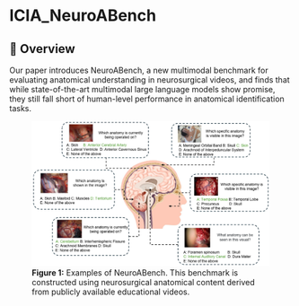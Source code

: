 # ICIA_NeuroABench

## 📝 Overview
Our paper introduces NeuroABench, a new multimodal benchmark for evaluating anatomical understanding in neurosurgical videos, and finds that while state-of-the-art multimodal large language models show promise, they still fall short of human-level performance in anatomical identification tasks.
<figure>
  <img src="IMAGE/dataset_example.jpg" alt="The reward and S(q) curves of the Qwen-2.5-VL-7B during training on the SGG-VQA dataset." width="1000"/>
  <figcaption><b>Figure 1:</b> Examples of NeuroABench. This benchmark is constructed using neurosurgical anatomical content derived from publicly available educational videos.</figcaption>
</figure>
